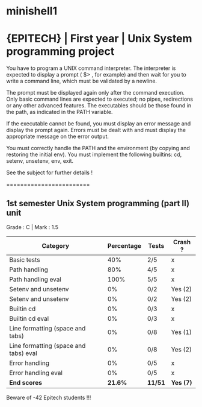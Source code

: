 # minishell1
# {EPITECH} | First year | Unix System programming project

You have to program a UNIX command interpreter.
The interpreter is expected to display a prompt ( $> , for example) and then wait for you to write a command
line, which must be validated by a newline.

The prompt must be displayed again only after the command execution.
Only basic command lines are expected to executed; no pipes, redirections or any other advanced features.
The executables should be those found in the path, as indicated in the PATH variable.

If the executable cannot be found, you must display an error message and display the prompt again.
Errors must be dealt with and must display the appropriate message on the error output.

You must correctly handle the PATH and the environment (by copying and restoring the initial env).
You must implement the following builtins: cd, setenv, unsetenv, env, exit.

See the subject for further details !

========================

## 1st semester Unix System programming (part II) unit

Grade : C | Mark : 1.5

| Category                              | Percentage | Tests     | Crash ?     |
|---------------------------------------|------------|-----------|-------------|
| Basic tests                           | 40%        | 2/5       | x           |
| Path handling                         | 80%        | 4/5       | x           |
| Path handling eval                    | 100%       | 5/5       | x           |
| Setenv and unsetenv                   | 0%         | 0/2       | Yes (2)     |
| Setenv and unsetenv                   | 0%         | 0/2       | Yes (2)     |
| Builtin cd                            | 0%         | 0/3       | x           |
| Builtin cd eval                       | 0%         | 0/3       | x           |
| Line formatting (space and tabs)      | 0%         | 0/8       | Yes (1)     |
| Line formatting (space and tabs) eval | 0%         | 0/8       | Yes (2)     |
| Error handling                        | 0%         | 0/5       | x           |
| Error handling eval                   | 0%         | 0/5       | x           |
| **End scores**                        | **21.6%**  | **11/51** | **Yes (7)** |

Beware of -42 Epitech students !!!
